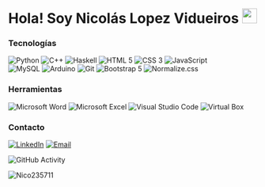 <h1>Hola! Soy Nicolás Lopez Vidueiros <img src="https://raw.githubusercontent.com/iampavangandhi/iampavangandhi/master/gifs/Hi.gif" width="30px"></h1>

### Tecnologías

![Python](https://img.shields.io/badge/Python-333?style=flat-square&logo=python&logoColor=%233776AB)
![C++](https://img.shields.io/badge/C%2B%2B-333?style=flat-square&logo=cplusplus&logoColor=%2300599C)
![Haskell](https://img.shields.io/badge/Haskell-333?style=flat-square&logo=haskell&logoColor=%235D4F85)
![HTML 5](https://img.shields.io/badge/HTML_5-333?style=flat-square&logo=html5&logoColor=%23E34F26)
![CSS 3](https://img.shields.io/badge/CSS_3-333?style=flat-square&logo=css3&logoColor=%231572B6)
![JavaScript](https://img.shields.io/badge/JavaScript-333?style=flat-square&logo=javascript&logoColor=%23F7DF1E)
<br>
![MySQL](https://img.shields.io/badge/MySQL-333?style=flat-square&logo=mysql&logoColor=%234479A1)
![Arduino](https://img.shields.io/badge/Arduino-333?style=flat-square&logo=arduino&logoColor=%2300878F)
![Git](https://img.shields.io/badge/Git-333?style=flat-square&logo=git&logoColor=%23F05032)
![Bootstrap 5](https://img.shields.io/badge/Bootstrap_5-333?style=flat-square&logo=bootstrap&logoColor=%237952B3)
![Normalize.css](https://img.shields.io/badge/Normalize.css-333?style=flat-square&logo=normalizedotcss&logoColor=%23E3695F)

### Herramientas

![Microsoft Word](https://img.shields.io/badge/Microsoft_Word-333?logo=microsoftword&logoColor=%232B579A)
![Microsoft Excel](https://img.shields.io/badge/Microsoft_Excel-333?logo=microsoftexcel&logoColor=%23217346)
![Visual Studio Code](https://img.shields.io/badge/Visual_Studio_Code-333?logo=visualstudiocode&logoColor=%23007ACC)
![Virtual Box](https://img.shields.io/badge/Virtual_Box-333?logo=virtualbox&logoColor=%23183A61)

### Contacto
<a href="https://www.linkedin.com/in/nicol%C3%A1s-l%C3%B3pez-vidueiros-653437229/"><img alt="LinkedIn" src="https://img.shields.io/badge/LinkedIn-Nicol%C3%A1s_Lopez_Vidueiros-blue?style=flat-square&logo=linkedin&logoColor=%230A66C2"></a>
<a href="mailto: nicolas.lopez.vidueiros@gmail.com"><img alt="Email" src="https://img.shields.io/badge/Gmail-nicolas.lopez.vidueiros@gmail.com-blue?style=flat-square&logo=gmail"></a> 

![GitHub Activity](https://github-readme-stats.vercel.app/api?username=Nico235711&show_icons=true)

<p align="left"> <img src="https://komarev.com/ghpvc/?username=Nico235711&label=Profile%20views&color=0e75b6&style=flat" alt="Nico235711" /> </p>

<!---
Nico235711/Nico235711 is a ✨ special ✨ repository because its `README.md` (this file) appears on your GitHub profile.
You can click the Preview link to take a look at your changes.
--->
